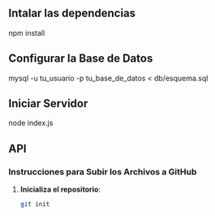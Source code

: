 ## Intalar las dependencias
npm install

## Configurar la Base de Datos
mysql -u tu_usuario -p tu_base_de_datos < db/esquema.sql

## Iniciar Servidor
node index.js

## API

### Instrucciones para Subir los Archivos a GitHub

1. **Inicializa el repositorio**:
   ```bash
   git init
